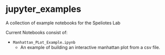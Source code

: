 # jupyter_examples

A collection of example notebooks for the Speliotes Lab

Current Notebooks consist of:
- `Manhattan_PLot_Example.ipynb`
  - An example of building an interactive manhattan plot from a csv file.